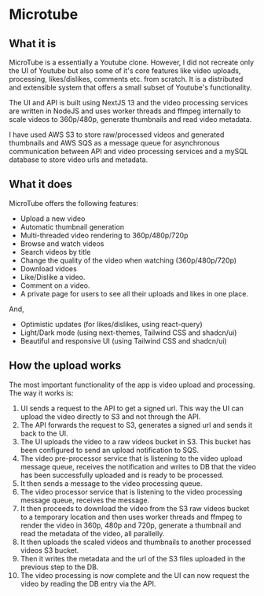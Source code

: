 # Microtube
## What it is
MicroTube is a essentially a Youtube clone. However, I did not recreate only the UI of Youtube but also some of it's core features like video uploads, processing, likes/dislikes, comments etc. from scratch. It is a distributed and extensible system that offers a small subset of Youtube's functionality.

The UI and API is built using NextJS 13 and the video processing services are written in NodeJS and uses worker threads and ffmpeg internally to scale videos to 360p/480p, generate thumbnails and read video metadata.

I have used AWS S3 to store raw/processed videos and generated thumbnails and AWS SQS as a message queue for asynchronous communication between API and video processing services and a mySQL database to store video urls and metadata.
## What it does
MicroTube offers the following features:
- Upload a new video
- Automatic thumbnail generation
- Multi-threaded video rendering to 360p/480p/720p
- Browse and watch videos
- Search videos by title
- Change the quality of the video when watching (360p/480p/720p)
- Download vidoes
- Like/Dislike a video. 
- Comment on a video.
- A private page for users to see all their uploads and likes in one place.

And,
- Optimistic updates (for likes/dislikes, using react-query)
- Light/Dark mode (using next-themes, Tailwind CSS and shadcn/ui)
- Beautiful and responsive UI (using Tailwind CSS and shadcn/ui)


## How the upload works
The most important functionality of the app is video upload and processing. The way it works is:

1. UI sends a request to the API to get a signed url. This way the UI can upload the video directly to S3 and not through the API.
2. The API forwards the request to S3, generates a signed url and sends it back to the UI.
3. The UI uploads the video to a raw videos bucket in S3. This bucket has been configured to send an upload notification to SQS.
4. The video pre-processor service that is listening to the video upload message queue, receives the notification and writes to DB that the video has been successfully uploaded and is ready to be processed. 
5. It then sends a message to the video processing queue.
6. The video processor service that is listening to the video processing message queue, receives the message. 
7. It then proceeds to download the video from the S3 raw videos bucket to a temporary location and then uses worker threads and ffmpeg to render the video in 360p, 480p and 720p, generate a thumbnail and read the metadata of the video, all parallelly.
8. It then uploads the scaled videos and thumbnails to another processed videos S3 bucket.
9. Then it writes the metadata and the url of the S3 files uploaded in the previous step to the DB.
10. The video processing is now complete and the UI can now request the video by reading the DB entry via the API.
